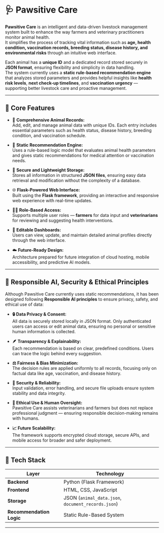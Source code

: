 # 🩺 Pawsitive Care

**Pawsitive Care** is an intelligent and data-driven livestock management system built to enhance the way farmers and veterinary practitioners monitor animal health.  
It simplifies the process of tracking vital information such as **age, health condition, vaccination records, breeding status, disease history, and environmental risks** through an intuitive web interface.  

Each animal has a **unique ID** and a dedicated record stored securely in **JSON format**, ensuring flexibility and simplicity in data handling.  
The system currently uses a **static rule-based recommendation engine** that analyzes stored parameters and provides helpful insights like **health risk levels**, **next check-up timelines**, and **vaccination urgency** — supporting better livestock care and proactive management.

---

## 🚀 Core Features

- 🐄 **Comprehensive Animal Records:**  
  Add, edit, and manage animal data with unique IDs. Each entry includes essential parameters such as health status, disease history, breeding condition, and vaccination schedule.

- 🧮 **Static Recommendation Engine:**  
  Uses a rule-based logic model that evaluates animal health parameters and gives static recommendations for medical attention or vaccination needs.

- 🔐 **Secure and Lightweight Storage:**  
  Stores all information in structured **JSON files**, ensuring easy data retrieval and modification without the complexity of a database.

- 🌐 **Flask-Powered Web Interface:**  
  Built using the **Flask framework**, providing an interactive and responsive web experience with real-time updates.

- 👩‍⚕️ **Role-Based Access:**  
  Supports multiple user roles — **farmers** for data input and **veterinarians** for reviewing and suggesting health interventions.

- 🧾 **Editable Dashboards:**  
  Users can view, update, and maintain detailed animal profiles directly through the web interface.

- ☁️ **Future-Ready Design:**  
  Architecture prepared for future integration of cloud hosting, mobile accessibility, and predictive AI models.

---

## 🧠 Responsible AI, Security & Ethical Principles

Although Pawsitive Care currently uses static recommendations, it has been designed following **Responsible AI principles** to ensure privacy, safety, and ethical use of data:

- **🔒 Data Privacy & Consent:**  
  All data is securely stored locally in JSON format. Only authenticated users can access or edit animal data, ensuring no personal or sensitive human information is collected.

- **🪶 Transparency & Explainability:**  
  Each recommendation is based on clear, predefined conditions. Users can trace the logic behind every suggestion.

- **⚖️ Fairness & Bias Minimization:**  
  The decision rules are applied uniformly to all records, focusing only on factual data like age, vaccination, and disease history.

- **🧩 Security & Reliability:**  
  Input validation, error handling, and secure file uploads ensure system stability and data integrity.

- **🤝 Ethical Use & Human Oversight:**  
  Pawsitive Care assists veterinarians and farmers but does not replace professional judgment — ensuring responsible decision-making remains with humans.

- **📈 Future Scalability:**  
  The framework supports encrypted cloud storage, secure APIs, and mobile access for broader and safer deployment.

---

## 🧩 Tech Stack

| Layer | Technology |
|--------|-------------|
| **Backend** | Python (Flask Framework) |
| **Frontend** | HTML, CSS, JavaScript |
| **Storage** | JSON (`animal_data.json`, `document_records.json`) |
| **Recommendation Logic** | Static Rule-Based System |

---

